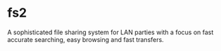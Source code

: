 fs2
===

A sophisticated file sharing system for LAN parties with a focus on fast accurate searching, easy browsing and fast transfers.